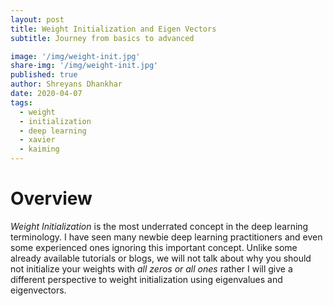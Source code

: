 ```yaml
---
layout: post
title: Weight Initialization and Eigen Vectors
subtitle: Journey from basics to advanced

image: '/img/weight-init.jpg'
share-img: '/img/weight-init.jpg'
published: true
author: Shreyans Dhankhar
date: 2020-04-07
tags:
  - weight
  - initialization
  - deep learning
  - xavier
  - kaiming
---
```


# Overview 

*Weight Initialization* is the most underrated concept in the deep learning terminology. I have seen many newbie deep learning practitioners and even some experienced ones ignoring this important concept.
Unlike some already available tutorials or blogs, we will not talk about why you should not initialize your weights with *all zeros or all ones* rather I will give a different perspective to weight initialization using eigenvalues and eigenvectors.
